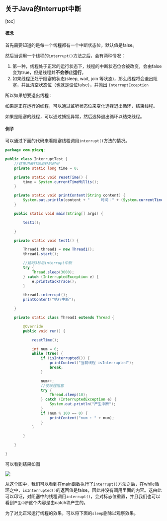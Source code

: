 ## 关于Java的Interrupt中断

[toc]

#### 概念

首先需要知道的是每一个线程都有一个中断状态位，默认值是false。

然后当调用一个线程的`interrupt()`方法之后，会有两种情况： 

1. 第一种，线程处于正常的运行状态下，线程的中断状态位会被改变，会由false变为true，但是线程并**不会停止运行**。
2. 如果线程正处于阻塞的状态(sleep, wait, join 等状态)，那么线程将会退出阻塞，并且清空状态位（也就是设位false），并抛出 `InterruptException`

所以如果想要退出线程：

如果是正在运行的线程，可以通过监听状态位来变化选择退出循环，结束线程。

如果是阻塞的线程，可以通过捕捉异常，然后选择退出循环以结束线程。

#### 例子

可以通过下面的代码来看阻塞线程调用`interrupt()`方法的情况。

```java
package com.yiqzq;

public class InterruptTest {
    //这里用来打印消耗的时间
    private static long time = 0;

    private static void resetTime() {
        time = System.currentTimeMillis();
    }

    private static void printContent(String content) {
        System.out.println(content + "     时间：" + (System.currentTimeMillis() - time));
    }

    public static void main(String[] args) {

        test1();

    }

    private static void test1() {

        Thread1 thread1 = new Thread1();
        thread1.start();

        //延时3秒后interrupt中断
        try {
            Thread.sleep(3000);
        } catch (InterruptedException e) {
            e.printStackTrace();
        }

        thread1.interrupt();
        printContent("执行中断");

    }

    private static class Thread1 extends Thread {

        @Override
        public void run() {

            resetTime();

            int num = 0;
            while (true) {
                if (isInterrupted()) {
                    printContent("当前线程 isInterrupted");
                    break;
                }

                num++;
                //使线程阻塞
                try {
                    Thread.sleep(10);
                } catch (InterruptedException e) {
                    System.out.println("产生中断");
                }
                if (num % 100 == 0) {
                    printContent("num : " + num);
                }
            }

        }

    }

}


```

可以看到结果如图

![](C:\Users\39268\Desktop\QQ截图20200219215454.png)



从这个图中，我们可以看到在main函数执行了`interrupt()`方法之后，在while循环之中，`isInterrupted()`的返回值是false，因此并没有调用里面的内容。这由此可以印证，对阻塞中的线程调用`interrupt()`，会对标志位重置，并且我们也可以看到`产生中断`这个内容是由catch块产生的。



为了对比正常运行线程的效果，可以将下面的`sleep`删除以观察效果。